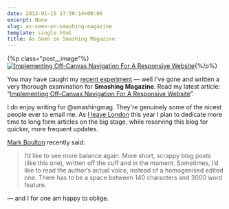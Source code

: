```yaml
---
date: 2013-01-15 17:50:14+00:00
excerpt: None
slug: as-seen-on-smashing-magazine
template: single.html
title: As Seen on Smashing Magazine
---
```



{%p class="post__image"%}[![Implementing Off-Canvas Navigation For A Responsive Website](/wp-content/uploads/2013/01/smashing-magazine-article.png)](http://coding.smashingmagazine.com/2013/01/15/off-canvas-navigation-for-responsive-website/){%/p%}

You may have caught my [recent experiment](http://dbushell.com/2012/12/22/a-responsive-off-canvas-menu-with-css-transforms-and-transitions/) — well I've gone and written a very thorough examination for **Smashing Magazine**. Read my latest article: “[Implementing Off-Canvas Navigation For A Responsive Website](http://coding.smashingmagazine.com/2013/01/15/off-canvas-navigation-for-responsive-website/)”.

I do enjoy writing for @smashingmag. They're genuinely some of the nicest people ever to email me. As [I leave London](http://dbushell.com/2012/12/30/a-new-beginning/) this year I plan to dedicate more time to long form articles on the big stage, while reserving this blog for quicker, more frequent updates.

[Mark Boulton](http://markboulton.co.uk/journal/shorterlongform) recently said:


<blockquote><p>I’d like to see more balance again. More short, scrappy blog posts (like this one), written off the cuff and in the moment. Sometimes, I’d like to read the author’s actual voice, instead of a homogenised edited one. There has to be a space between 140 characters and 3000 word feature.</p></blockquote>


— and I for one am happy to oblige.

